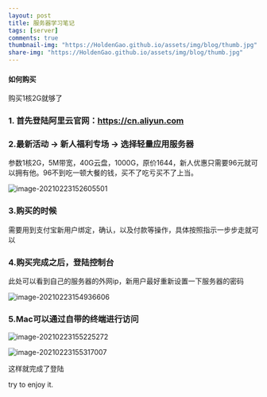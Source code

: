 ```yaml
---
layout: post
title: 服务器学习笔记
tags: [server]
comments: true
thumbnail-img: "https://HoldenGao.github.io/assets/img/blog/thumb.jpg"
share-img: "https://HoldenGao.github.io/assets/img/blog/thumb.jpg"
---
```


#### 如何购买

购买1核2G就够了



### 1. 首先登陆阿里云官网：<https://cn.aliyun.com>

### 2.最新活动 -> 新人福利专场 -> 选择轻量应用服务器

参数1核2G，5M带宽，40G云盘，1000G，原价1644，新人优惠只需要96元就可以拥有他。96不到吃一顿大餐的钱，买不了吃亏买不了上当。

![image-20210223152605501](https://HoldenGao.github.io/assets/img/blog/image-20210223152605501.png)

### 3.购买的时候

需要用到支付宝新用户绑定，确认，以及付款等操作，具体按照指示一步步走就可以



### 4.购买完成之后，登陆控制台

此处可以看到自己的服务器的外网ip，新用户最好重新设置一下服务器的密码

![image-20210223154936606](https://HoldenGao.github.io/assets/img/blog/image-20210223154936606.png)

### 5.Mac可以通过自带的终端进行访问

![image-20210223155225272](https://HoldenGao.github.io/assets/img/blog/image-20210223155225272.png)

![image-20210223155317007](https://HoldenGao.github.io/assets/img/blog/image-20210223155317007.png)



这样就完成了登陆



try to enjoy it.